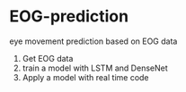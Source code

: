 # EOG-prediction
eye movement prediction based on EOG data

1. Get EOG data
2. train a model with LSTM and DenseNet
3. Apply a model with real time code
